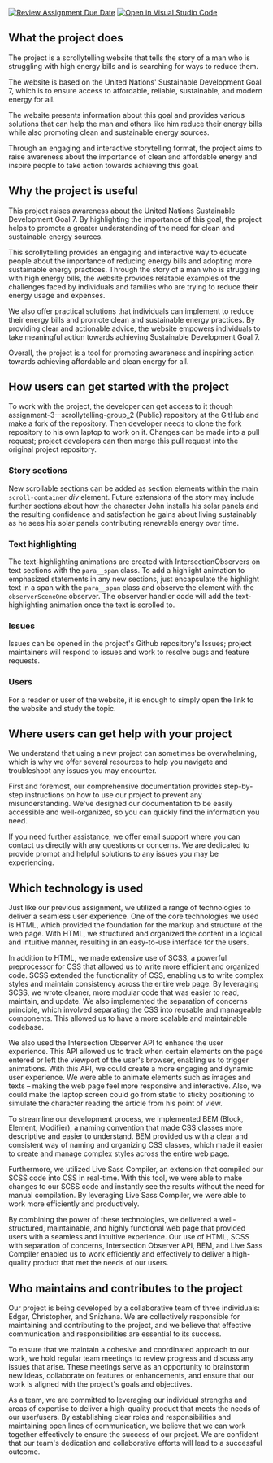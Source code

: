 [![Review Assignment Due Date](https://classroom.github.com/assets/deadline-readme-button-24ddc0f5d75046c5622901739e7c5dd533143b0c8e959d652212380cedb1ea36.svg)](https://classroom.github.com/a/E1TYCvbT)
[![Open in Visual Studio Code](https://classroom.github.com/assets/open-in-vscode-718a45dd9cf7e7f842a935f5ebbe5719a5e09af4491e668f4dbf3b35d5cca122.svg)](https://classroom.github.com/online_ide?assignment_repo_id=10947595&assignment_repo_type=AssignmentRepo)

## What the project does

The project is a scrollytelling website that tells the story of a man who is struggling with high energy bills and is searching for ways to reduce them.

The website is based on the United Nations' Sustainable Development Goal 7, which is to ensure access to affordable, reliable, sustainable, and modern energy for all.

The website presents information about this goal and provides various solutions that can help the man and others like him reduce their energy bills while also promoting clean and sustainable energy sources.

Through an engaging and interactive storytelling format, the project aims to raise awareness about the importance of clean and affordable energy and inspire people to take action towards achieving this goal.

## Why the project is useful

This project raises awareness about the United Nations Sustainable Development Goal 7. By highlighting the importance of this goal, the project helps to promote a greater understanding of the need for clean and sustainable energy sources.

This scrollytelling provides an engaging and interactive way to educate people about the importance of reducing energy bills and adopting more sustainable energy practices. Through the story of a man who is struggling with high energy bills, the website provides relatable examples of the challenges faced by individuals and families who are trying to reduce their energy usage and expenses.

We also offer practical solutions that individuals can implement to reduce their energy bills and promote clean and sustainable energy practices. By providing clear and actionable advice, the website empowers individuals to take meaningful action towards achieving Sustainable Development Goal 7.

Overall, the project is a tool for promoting awareness and inspiring action towards achieving affordable and clean energy for all.

## How users can get started with the project

To work with the project, the developer can get access to it though assignment-3--scrollytelling-group_2 (Public) repository at the GitHub and make a fork of the repository. Then developer needs to clone the fork repository to his own laptop to work on it. Changes can be made into a pull request; project developers can then merge this pull request into the original project repository.

### Story sections

New scrollable sections can be added as section elements within the main `scroll-container` _div_ element. Future extensions of the story may include further sections about how the character John installs his solar panels and the resulting confidence and satisfaction he gains about living sustainably as he sees his solar panels contributing renewable energy over time.

### Text highlighting

The text-highlighting animations are created with IntersectionObservers on text sections with the `para__span` class. To add a highlight animation to emphasized statements in any new sections, just encapsulate the highlight text in a span with the `para__span` class and observe the element with the `observerSceneOne` observer. The observer handler code will add the text-highlighting animation once the text is scrolled to.

### Issues

Issues can be opened in the project's Github repository's Issues; project maintainers will respond to issues and work to resolve bugs and feature requests.

### Users

For a reader or user of the website, it is enough to simply open the link to the website and study the topic.

## Where users can get help with your project

We understand that using a new project can sometimes be overwhelming, which is why we offer several resources to help you navigate and troubleshoot any issues you may encounter.

First and foremost, our comprehensive documentation provides step-by-step instructions on how to use our project to prevent any misunderstanding. We've designed our documentation to be easily accessible and well-organized, so you can quickly find the information you need.

If you need further assistance, we offer email support where you can contact us directly with any questions or concerns. We are dedicated to provide prompt and helpful solutions to any issues you may be experiencing.

## Which technology is used

Just like our previous assignment, we utilized a range of technologies to deliver a seamless user experience. One of the core technologies we used is HTML, which provided the foundation for the markup and structure of the web page. With HTML, we structured and organized the content in a logical and intuitive manner, resulting in an easy-to-use interface for the users.

In addition to HTML, we made extensive use of SCSS, a powerful preprocessor for CSS that allowed us to write more efficient and organized code. SCSS extended the functionality of CSS, enabling us to write complex styles and maintain consistency across the entire web page. By leveraging SCSS, we wrote cleaner, more modular code that was easier to read, maintain, and update. We also implemented the separation of concerns principle, which involved separating the CSS into reusable and manageable components. This allowed us to have a more scalable and maintainable codebase.

We also used the Intersection Observer API to enhance the user experience. This API allowed us to track when certain elements on the page entered or left the viewport of the user's browser, enabling us to trigger animations. With this API, we could create a more engaging and dynamic user experience. We were able to animate elements such as images and texts – making the web page feel more responsive and interactive. Also, we could make the laptop screen could go from static to sticky positioning to simulate the character reading the article from his point of view. 

To streamline our development process, we implemented BEM (Block, Element, Modifier), a naming convention that made CSS classes more descriptive and easier to understand. BEM provided us with a clear and consistent way of naming and organizing CSS classes, which made it easier to create and manage complex styles across the entire web page.

Furthermore, we utilized Live Sass Compiler, an extension that compiled our SCSS code into CSS in real-time. With this tool, we were able to make changes to our SCSS code and instantly see the results without the need for manual compilation. By leveraging Live Sass Compiler, we were able to work more efficiently and productively.

By combining the power of these technologies, we delivered a well-structured, maintainable, and highly functional web page that provided users with a seamless and intuitive experience. Our use of HTML, SCSS with separation of concerns, Intersection Observer API, BEM, and Live Sass Compiler enabled us to work efficiently and effectively to deliver a high-quality product that met the needs of our users.

## Who maintains and contributes to the project

Our project is being developed by a collaborative team of three individuals: Edgar, Christopher, and Snizhana. We are collectively responsible for maintaining and contributing to the project, and we believe that effective communication and responsibilities are essential to its success.

To ensure that we maintain a cohesive and coordinated approach to our work, we hold regular team meetings to review progress and discuss any issues that arise. These meetings serve as an opportunity to brainstorm new ideas, collaborate on features or enhancements, and ensure that our work is aligned with the project's goals and objectives.

As a team, we are committed to leveraging our individual strengths and areas of expertise to deliver a high-quality product that meets the needs of our user/users. By establishing clear roles and responsibilities and maintaining open lines of communication, we believe that we can work together effectively to ensure the success of our project. We are confident that our team's dedication and collaborative efforts will lead to a successful outcome.
